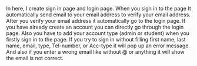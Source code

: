 In here,
I create sign in page and login page. When you sign in to the page It automatically send email to your email address to verify your email address. After you verify your email address it automatically go to the login page. If you have already create an account you can directly go through the login page.
Also you have to add your account type (admin or student) when you firstly sign in to the page.
If you try to sign in without filling first name, last name, email, type, Tel-number, or Acc-type it will pop up an error message. And also if you enter a wrong email like without @ or anything it will show the email is not correct.

